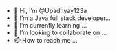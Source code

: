 - 👋 Hi, I’m @Upadhyay123a
- 👀 I’m a Java full stack developer...
- 🌱 I’m currently learning ...
- 💞️ I’m looking to collaborate on ...
- 📫 How to reach me ...

<!---
Upadhyay123a/Upadhyay123a is a ✨ special ✨ repository because its `README.md` (this file) appears on your GitHub profile.
You can click the Preview link to take a look at your changes.
--->
